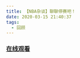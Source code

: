 ```yaml
---
title: 【NBA杂谈】聊聊停赛吧！
date: 2020-03-15 21:40:37
tags:
  - 回顾
---
```


### <a href="https://www.weibo.com/tv/v/IyLEk1PUN?fid=1034:4482836565262378" target="_blank">在线观看</a>

